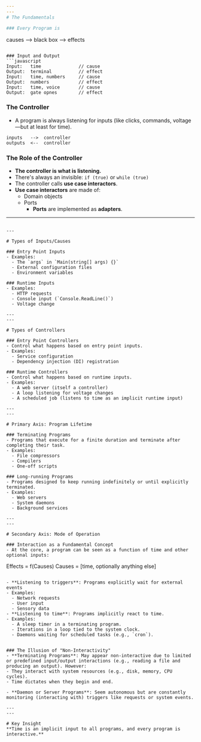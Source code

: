 ```yaml
---
---
# The Fundamentals

### Every Program is
```
causes --> black box --> effects
```

### Input and Output
```javascript
Input:   time              // cause
Output:  terminal          // effect
Input:   time, numbers     // cause
Output:  numbers           // effect
Input:   time, voice       // cause
Output:  gate opnes        // effect
```

### The Controller
- A program is always listening for inputs (like clicks, commands, voltage—but at least for time).
```
inputs   -->  controller 
outputs  <--  controller
```

### The Role of the Controller
- **The controller is what is listening.**
- There's always an invisible: `if (true)` or `while (true)`
- The controller calls **use case interactors**.
- **Use case interactors** are made of:
  - Domain objects
  - Ports
    - **Ports** are implemented as **adapters**.

---
```

---

# Types of Inputs/Causes

### Entry Point Inputs
- Examples:
  - The `args` in `Main(string[] args) {}`
  - External configuration files
  - Environment variables

### Runtime Inputs
- Examples:
  - HTTP requests
  - Console input (`Console.ReadLine()`)
  - Voltage change
    
---
---

# Types of Controllers

### Entry Point Controllers
- Control what happens based on entry point inputs.
- Examples:
  - Service configuration
  - Dependency injection (DI) registration

### Runtime Controllers
- Control what happens based on runtime inputs.
- Examples:
  - A web server (itself a controller)
  - A loop listening for voltage changes
  - A scheduled job (listens to time as an implicit runtime input)

---
---

# Primary Axis: Program Lifetime

### Terminating Programs
- Programs that execute for a finite duration and terminate after completing their task.
- Examples:
  - File compressors
  - Compilers
  - One-off scripts

### Long-running Programs
- Programs designed to keep running indefinitely or until explicitly terminated.
- Examples:
  - Web servers
  - System daemons
  - Background services

---
---

# Secondary Axis: Mode of Operation

### Interaction as a Fundamental Concept
- At the core, a program can be seen as a function of time and other optional inputs:
  ```
  Effects = f(Causes)
  Causes = [time, optionally anything else]
  ```

- **Listening to triggers**: Programs explicitly wait for external events
  - Examples:
    - Network requests
    - User input
    - Sensory data 
- **Listening to time**: Programs implicitly react to time.
  - Examples:
    - A sleep timer in a terminating program.
    - Iterations in a loop tied to the system clock.
    - Daemons waiting for scheduled tasks (e.g., `cron`).


### The Illusion of "Non-Interactivity"
- **Terminating Programs**: May appear non-interactive due to limited or predefined input/output interactions (e.g., reading a file and producing an output). However:
  - They interact with system resources (e.g., disk, memory, CPU cycles).
  - Time dictates when they begin and end.

- **Daemon or Server Programs**: Seem autonomous but are constantly monitoring (interacting with) triggers like requests or system events.

---
---

# Key Insight
**Time is an implicit input to all programs, and every program is interactive.**
